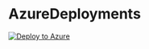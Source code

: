 # AzureDeployments
[![Deploy to Azure](https://aka.ms/deploytoazurebutton)](https://deploy.azure.com/?repository=https://raw.githubusercontent.com/itrosado1216/AzureDeployments/main?ptmpl=Triofox-All-in-one-img-antimalware.json)
